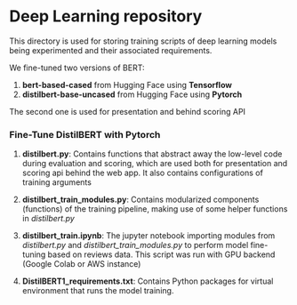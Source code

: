 <h1>Deep Learning repository</h1>
<b></b>
This directory is used for storing training scripts of deep learning models being experimented and their associated requirements. 

We fine-tuned two versions of BERT:
  1. **bert-based-cased** from Hugging Face using **Tensorflow**
  2. **distilbert-base-uncased** from Hugging Face using **Pytorch**

The second one is used for presentation and behind scoring API

<h3>Fine-Tune DistilBERT with Pytorch</h3>

  1. **distilbert.py**: Contains functions that abstract away the low-level code during evaluation and scoring, which are used both for
presentation and scoring api behind the web app. It also contains configurations of training arguments

  2. **distilbert_train_modules.py**: Contains modularized components (functions) of the training pipeline, making use of some helper functions in *distilbert.py*
  
  4. **distilbert_train.ipynb**: The jupyter notebook importing modules from *distilbert.py* and *distilbert_train_modules.py* to perform model fine-tuning based on reviews data. This script was run with GPU backend (Google Colab or AWS instance)
  
  5. **DistilBERT1_requirements.txt**: Contains Python packages for virtual environment that runs the model training.



